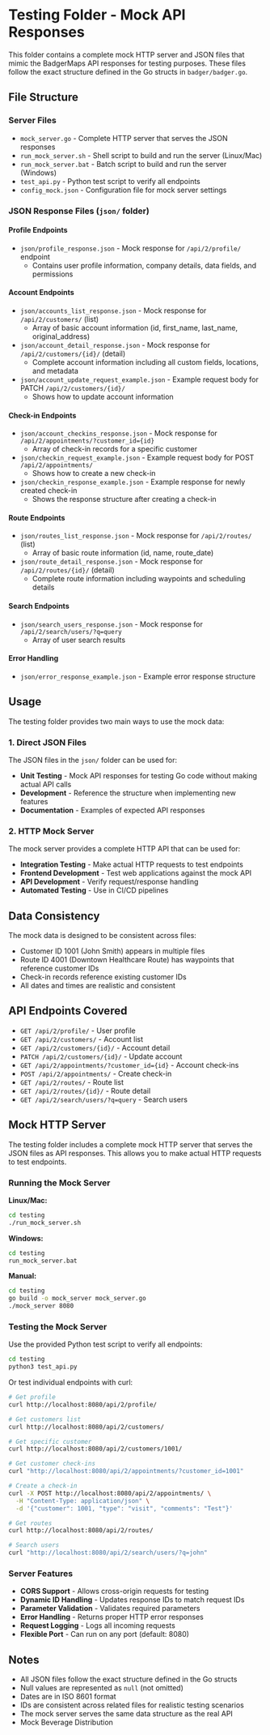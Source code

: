# Testing Folder - Mock API Responses

This folder contains a complete mock HTTP server and JSON files that mimic the BadgerMaps API responses for testing purposes. These files follow the exact structure defined in the Go structs in `badger/badger.go`.

## File Structure

### Server Files
- `mock_server.go` - Complete HTTP server that serves the JSON responses
- `run_mock_server.sh` - Shell script to build and run the server (Linux/Mac)
- `run_mock_server.bat` - Batch script to build and run the server (Windows)
- `test_api.py` - Python test script to verify all endpoints
- `config_mock.json` - Configuration file for mock server settings

### JSON Response Files (`json/` folder)

#### Profile Endpoints
- `json/profile_response.json` - Mock response for `/api/2/profile/` endpoint
  - Contains user profile information, company details, data fields, and permissions

#### Account Endpoints
- `json/accounts_list_response.json` - Mock response for `/api/2/customers/` (list)
  - Array of basic account information (id, first_name, last_name, original_address)
- `json/account_detail_response.json` - Mock response for `/api/2/customers/{id}/` (detail)
  - Complete account information including all custom fields, locations, and metadata
- `json/account_update_request_example.json` - Example request body for PATCH `/api/2/customers/{id}/`
  - Shows how to update account information

#### Check-in Endpoints
- `json/account_checkins_response.json` - Mock response for `/api/2/appointments/?customer_id={id}`
  - Array of check-in records for a specific customer
- `json/checkin_request_example.json` - Example request body for POST `/api/2/appointments/`
  - Shows how to create a new check-in
- `json/checkin_response_example.json` - Example response for newly created check-in
  - Shows the response structure after creating a check-in

#### Route Endpoints
- `json/routes_list_response.json` - Mock response for `/api/2/routes/` (list)
  - Array of basic route information (id, name, route_date)
- `json/route_detail_response.json` - Mock response for `/api/2/routes/{id}/` (detail)
  - Complete route information including waypoints and scheduling details

#### Search Endpoints
- `json/search_users_response.json` - Mock response for `/api/2/search/users/?q=query`
  - Array of user search results

#### Error Handling
- `json/error_response_example.json` - Example error response structure

## Usage

The testing folder provides two main ways to use the mock data:

### 1. Direct JSON Files
The JSON files in the `json/` folder can be used for:

- **Unit Testing** - Mock API responses for testing Go code without making actual API calls
- **Development** - Reference the structure when implementing new features
- **Documentation** - Examples of expected API responses

### 2. HTTP Mock Server
The mock server provides a complete HTTP API that can be used for:

- **Integration Testing** - Make actual HTTP requests to test endpoints
- **Frontend Development** - Test web applications against the mock API
- **API Development** - Verify request/response handling
- **Automated Testing** - Use in CI/CD pipelines

## Data Consistency

The mock data is designed to be consistent across files:
- Customer ID 1001 (John Smith) appears in multiple files
- Route ID 4001 (Downtown Healthcare Route) has waypoints that reference customer IDs
- Check-in records reference existing customer IDs
- All dates and times are realistic and consistent

## API Endpoints Covered

- `GET /api/2/profile/` - User profile
- `GET /api/2/customers/` - Account list
- `GET /api/2/customers/{id}/` - Account detail
- `PATCH /api/2/customers/{id}/` - Update account
- `GET /api/2/appointments/?customer_id={id}` - Account check-ins
- `POST /api/2/appointments/` - Create check-in
- `GET /api/2/routes/` - Route list
- `GET /api/2/routes/{id}/` - Route detail
- `GET /api/2/search/users/?q=query` - Search users

## Mock HTTP Server

The testing folder includes a complete mock HTTP server that serves the JSON files as API responses. This allows you to make actual HTTP requests to test endpoints.

### Running the Mock Server

**Linux/Mac:**
```bash
cd testing
./run_mock_server.sh
```

**Windows:**
```cmd
cd testing
run_mock_server.bat
```

**Manual:**
```bash
cd testing
go build -o mock_server mock_server.go
./mock_server 8080
```

### Testing the Mock Server

Use the provided Python test script to verify all endpoints:

```bash
cd testing
python3 test_api.py
```

Or test individual endpoints with curl:

```bash
# Get profile
curl http://localhost:8080/api/2/profile/

# Get customers list
curl http://localhost:8080/api/2/customers/

# Get specific customer
curl http://localhost:8080/api/2/customers/1001/

# Get customer check-ins
curl "http://localhost:8080/api/2/appointments/?customer_id=1001"

# Create a check-in
curl -X POST http://localhost:8080/api/2/appointments/ \
  -H "Content-Type: application/json" \
  -d '{"customer": 1001, "type": "visit", "comments": "Test"}'

# Get routes
curl http://localhost:8080/api/2/routes/

# Search users
curl "http://localhost:8080/api/2/search/users/?q=john"
```

### Server Features

- **CORS Support** - Allows cross-origin requests for testing
- **Dynamic ID Handling** - Updates response IDs to match request IDs
- **Parameter Validation** - Validates required parameters
- **Error Handling** - Returns proper HTTP error responses
- **Request Logging** - Logs all incoming requests
- **Flexible Port** - Can run on any port (default: 8080)

## Notes

- All JSON files follow the exact structure defined in the Go structs
- Null values are represented as `null` (not omitted)
- Dates are in ISO 8601 format
- IDs are consistent across related files for realistic testing scenarios
- The mock server serves the same data structure as the real API 
- Mock Beverage Distribution